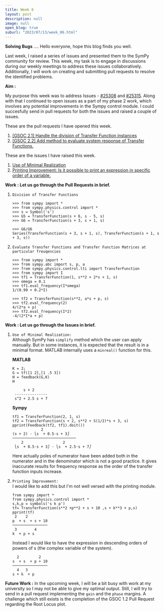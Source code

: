 ```yaml
---
title: Week 6 
layout: post
description: null
image: null
open_blog: true
suburl: "2023/07/13/week_06.html"
---
```

**Solving Bugs**
.... Hello everyone, hope this blog finds you well.

Last week, I raised a series of issues and presented them to the SymPy community for review. This week, my task is to engage in discussions during our weekly meetings to address these issues collaboratively. Additionally, I will work on creating and submitting pull requests to resolve the identified problems.

**Aim :**

My purpose this week was to address Issues - [#25308](https://github.com/sympy/sympy/issues/25308) and [#25315](https://github.com/sympy/sympy/issues/25326). Along with that I continued to open issues as a part of my phase 2 work, which involves any potential improvements in the Sympy control module.
I could succesfully send in pull requests for both the issues and raised a couple of issues.

These are the pull requests I have opened this week.
1. [ [GSOC 2.1] Handle the division of Transfer Function instances ](https://github.com/sympy/sympy/pull/25329)
2. [ [GSOC 2.2] Add method to evaluate system response of Transfer Functions. ](https://github.com/sympy/sympy/pull/25335)

These are the issues I have raised this week.
1. [Use of Minimal Realization](https://github.com/sympy/sympy/issues/25340)
2. [Printing Improvement: Is it possible to print an expression in specific order of a variable.](https://github.com/sympy/sympy/issues/25347)

**Work : Let us go through the Pull Requests in brief.**
1. `Division of Transfer Functions`
   ```
   >>> from sympy import *
   >>> from sympy.physics.control import *
   >>> s = Symbol('s')
   >>> G5 = TransferFunction(s + 6, s - 5, s)
   >>> G6 = TransferFunction(s + 3, s + 1, s)

   >>> G6/G6
   Series(TransferFunction(s + 3, s + 1, s), TransferFunction(s + 1, s + 3, s))
   ```
2. `Evaluate Transfer Functions and Transfer Function Matrices at particular freuqencies`
   ```
   >>> from sympy import *
   >>> from sympy.abc import s, p, a
   >>> from sympy.physics.control.lti import TransferFunction
   >>> from sympy import I
   >>> tf1 = TransferFunction(1, s**2 + 2*s + 1, s)
   >>> omega = 0.1
   >>> tf1.eval_frequency(I*omega)
   1/(0.99 + 0.2*I)

   >>> tf2 = TransferFunction(s**2, a*s + p, s)
   >>> tf2.eval_frequency(2)
   4/(2*a + p)
   >>> tf2.eval_frequency(I*2)
   -4/(2*I*a + p)
   ```

**Work : Let us go through the Issues in brief.**
1. `Use of Minimal Realization: `\
   Although SymPy has `simplify` method which the user can apply manually. But in some instances, it is expected that the result is in a minimal format. MATLAB internally uses
   a `minreal()` function for this.
   
   **MATLAB**
   ```
   K = 2;
   G = tf([1 2],[1 .5 3])
   H = feedback(G,K)
   H

        s + 2
    ---------------
    s^2 + 2.5 s + 7
   ```
   **Sympy**
   ```
   tf1 = TransferFunction(2, 1, s)
   tf2 = TransferFunction(s + 2, s**2 + S(1/2)*s + 3, s)
   pprint(Feedback(tf2, tf1).doit())
                2
   (s + 2) ⋅ ⎝s  + 0.5⋅s + 3⎠
   ─────────────────────────────
       2                  2
    ⎝s  + 0.5⋅s + 3⎠ ⋅ ⎝s  + 2.5⋅s + 7⎠
   ```
   Here actually poles of numerator have been added both in the numerator and in the denominator which is not a good practice.
   It gives inaccurate results for frequency response as the order of the transfer function inputs increase.
   
2. `Printing Improvement: `\
     I would like to add this but I'm not well versed with the printing module.
     ```
    from sympy import *
    from sympy.physics.control import *
    s,k,p = symbols('s k p')
    tf= TransferFunction(s**2 +p**2 + s + 10 ,s + k**3 + p,s)
    pprint(tf)
      2    2
    p  + s  + s + 10
    ────────────────
      3        4
    k  + p + s
      ```
    Instead I would like to have the expression in descending orders of powers of s (the complex variable of the system).
    ```
      2         2
    s  + s  + p + 10
    ────────────────
      4   3
    s + k  + p
    ```


**Future Work :**
In the upcoming week, I will be a bit busy with work at my university so I may not be able to give my optimal output. Still, I will try to send in a pull request implementing the `gain` and the `phase` margins. A challenge which still exists is the completion of the GSOC 1.2 Pull Request regarding the Root Locus plot.

